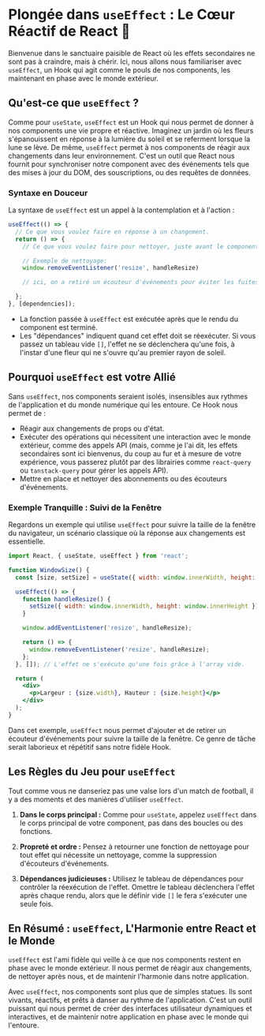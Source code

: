 # Plongée dans `useEffect` : Le Cœur Réactif de React 🌟

Bienvenue dans le sanctuaire paisible de React où les effets secondaires ne sont pas à craindre, mais à chérir. Ici, nous allons nous familiariser avec `useEffect`, un Hook qui agit comme le pouls de nos components, les maintenant en phase avec le monde extérieur.

## Qu'est-ce que `useEffect` ?

Comme pour `useState`, `useEffect` est un Hook qui nous permet de donner à nos components une vie propre et réactive. Imaginez un jardin où les fleurs s'épanouissent en réponse à la lumière du soleil et se referment lorsque la lune se lève. De même, `useEffect` permet à nos components de réagir aux changements dans leur environnement. C'est un outil que React nous fournit pour synchroniser notre component avec des événements tels que des mises à jour du DOM, des souscriptions, ou des requêtes de données.

### Syntaxe en Douceur

La syntaxe de `useEffect` est un appel à la contemplation et à l'action :

```jsx
useEffect(() => {
  // Ce que vous voulez faire en réponse à un changement.
  return () => {
    // Ce que vous voulez faire pour nettoyer, juste avant le component quitte la scène.

    // Exemple de nettoyage:
    window.removeEventListener('resize', handleResize)

    // ici, on a retiré un écouteur d'événements pour éviter les fuites de mémoire.

  };
}, [dependencies]);
```

- La fonction passée à `useEffect` est exécutée après que le rendu du component est terminé.
- Les "dépendances" indiquent quand cet effet doit se réexécuter. Si vous passez un tableau vide `[]`, l'effet ne se déclenchera qu'une fois, à l'instar d'une fleur qui ne s'ouvre qu'au premier rayon de soleil.

## Pourquoi `useEffect` est votre Allié

Sans `useEffect`, nos components seraient isolés, insensibles aux rythmes de l'application et du monde numérique qui les entoure. Ce Hook nous permet de :

- Réagir aux changements de props ou d'état.
- Exécuter des opérations qui nécessitent une interaction avec le monde extérieur, comme des appels API (mais, comme je l'ai dit, les effets secondaires sont ici bienvenus, du coup au fur et à mesure de votre expérience, vous passerez plutôt par des librairies comme `react-query` ou `tanstack-query` pour gérer les appels API).
- Mettre en place et nettoyer des abonnements ou des écouteurs d'événements.

### Exemple Tranquille : Suivi de la Fenêtre

Regardons un exemple qui utilise `useEffect` pour suivre la taille de la fenêtre du navigateur, un scénario classique où la réponse aux changements est essentielle.

```jsx
import React, { useState, useEffect } from 'react';

function WindowSize() {
  const [size, setSize] = useState({ width: window.innerWidth, height: window.innerHeight });

  useEffect(() => {
    function handleResize() {
      setSize({ width: window.innerWidth, height: window.innerHeight });
    }

    window.addEventListener('resize', handleResize);

    return () => {
      window.removeEventListener('resize', handleResize);
    };
  }, []); // L'effet ne s'exécute qu'une fois grâce à l'array vide.

  return (
    <div>
      <p>Largeur : {size.width}, Hauteur : {size.height}</p>
    </div>
  );
}
```

Dans cet exemple, `useEffect` nous permet d'ajouter et de retirer un écouteur d'événements pour suivre la taille de la fenêtre. Ce genre de tâche serait laborieux et répétitif sans notre fidèle Hook.

## Les Règles du Jeu pour `useEffect`

Tout comme vous ne danseriez pas une valse lors d'un match de football, il y a des moments et des manières d'utiliser `useEffect`.

1. **Dans le corps principal :** Comme pour `useState`, appelez `useEffect` dans le corps principal de votre component, pas dans des boucles ou des fonctions.

2. **Propreté et ordre :** Pensez à retourner une fonction de nettoyage pour tout effet qui nécessite un nettoyage, comme la suppression d'écouteurs d'événements.

3. **Dépendances judicieuses :** Utilisez le tableau de dépendances pour contrôler la réexécution de l'effet. Omettre le tableau déclenchera l'effet après chaque rendu, alors que le définir vide `[]` le fera s'exécuter une seule fois.

## En Résumé : `useEffect`, L'Harmonie entre React et le Monde

`useEffect` est l'ami fidèle qui veille à ce que nos components restent en phase avec le monde extérieur. Il nous permet de réagir aux changements, de nettoyer après nous, et de maintenir l'harmonie dans notre application.

Avec `useEffect`, nos components sont plus que de simples statues. Ils sont vivants, réactifs, et prêts à danser au rythme de l'application. C'est un outil puissant qui nous permet de créer des interfaces utilisateur dynamiques et interactives, et de maintenir notre application en phase avec le monde qui l'entoure.
